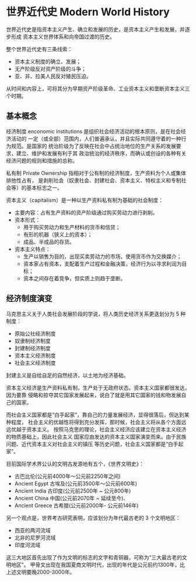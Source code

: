 

# 世界近代史 Modern World History

世界近代史是指资本主义产生、确立和发展的历史，是资本主义产生和发展，并逐步形成
资本主义世界体系和向帝国过渡的历史。

整个世界近代史有三条线索：

   + 资本主义制度的确立、发展；
   + 无产阶级反对资产阶级的斗争；
   + 亚、非、拉美人民反对殖民压迫。

从时间和内容上，可将其分为早期资产阶级革命、工业资本主义和垄断资本主义三个时期。

## 基本概念

经济制度 enconomic institutions 是组织社会经济活动的根本原则，是在社会经济活动的
一定（或全部）范围内，人们普遍承认，并且实际共同遵守着的一种行为规范。是国家的
统治阶级为了反映在社会中占统治地位的生产关系的发展要求，建立、维护和发展有利于其
政治统治的经济秩序，而确认或创设的各种有关经济问题的规则和措施的总称。


私有制 Private Ownership 指相对于公有制的经济制度，生产资料为个人或集体排他性占有，
是剥削社会（奴隶社会、封建社会、资本主义、特权主义和专制社会等）的基本标志之一。


资本主义（capitalism）是一种以生产资料私有制为基础的社会制度：

   + 主要内容：占有生产资料的资产阶级通过购买劳动力进行剥削。
   + 资本形式：
      + 用于购买劳动力和生产材料的货币和信贷；
      + 有形的机器（狭义上的资本）；
      + 成品、半成品的存货。
   + 资本主义特点：
      + 生产以销售为目的，出现买卖劳动力的市场，使用货币作为交换媒介；
      + 资本家占有资本，支配着生产过程和金融决策，经济行为以寻求利润为目标；
      + 资本之间存在着竞争，但实质上则趋于垄断。

## 经济制度演变

马克思主义关于人类社会发展阶段的学说，将人类历史经济关系更迭划分为 5 种制度：

   + 原始公社经济制度
   + 奴隶制经济制度
   + 封建制经济制度
   + 资本主义经济制度
   + 社会主义经济制度

封建主义是自给自足的自然经济，以土地为经济基础。

资本主义经济是生产资料私有制，生产处于无政府状态。资本主义国家都很发达，因为要靠
侵略和掠夺其它国家发展起来，说白了就是用其它国家的钱和物发展自己的国家。

而社会主义国家都是“白手起家”，靠自己的力量发展经济，显得很落后，但达到某种程度，
社会主义的优越性将得到充分发挥，那时候，社会主义将从各个方面远远优越于资本主义。
按照马克思的理论，社会主义经济应该建立在资本主义经济的物质基础上，因此社会主义
国家应由发达的资本主义国家演变而来。由于民族问题、近代资本主义对社会主义的镇压
等历史问题，社会主义国家都是“白手起家”。


目前国际学术界公认的文明古发源地有五个，《世界文明史》：

   + 古巴比伦(公元前4000年～公元前2250年之间)
   + Ancient Egypt 古埃及(公元前3500年～公元前600年)
   + Ancient India 古印度(公元前2500年 ~ 公元800年)
   + Ancient China 中国(公元前2070年 ~ 延续至今)、
   + Ancient Greece 古希腊(公元前2000年- 公元前146年)

另一个观点是，世界考古研究表明，应该划分为年代最古老的 3 个文明地区：

   + 西亚的两河流域
   + 北非的尼罗河流域
   + 印度河流域

这三大地区首先出现了作为文明的标志的文字和青铜器，可称为“三大最古老的文明地区”。
甲骨文出现在我国夏商文明时代，出现的年代是公元前约1300年，比上述文明要晚2000-3000年。


